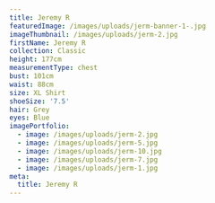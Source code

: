 ```yaml
---
title: Jeremy R
featuredImage: /images/uploads/jerm-banner-1-.jpg
imageThumbnail: /images/uploads/jerm-2.jpg
firstName: Jeremy R
collection: Classic
height: 177cm
measurementType: chest
bust: 101cm
waist: 88cm
size: XL Shirt
shoeSize: '7.5'
hair: Grey
eyes: Blue
imagePortfolio:
  - image: /images/uploads/jerm-2.jpg
  - image: /images/uploads/jerm-5.jpg
  - image: /images/uploads/jerm-10.jpg
  - image: /images/uploads/jerm-7.jpg
  - image: /images/uploads/jerm-1.jpg
meta:
  title: Jeremy R
---
```


